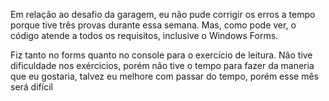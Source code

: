 Em relação ao desafio da garagem, eu não pude corrigir os erros a tempo porque tive três provas durante essa semana. Mas, como pode ver, o código atende a todos os requisitos, inclusive o Windows Forms.

Fiz tanto no forms quanto no console para o exercício de leitura.
Não tive dificuldade nos exércicios, porém não tive o tempo para fazer da maneria que eu gostaria, talvez eu melhore com passar do tempo, porém esse mês será difícil
